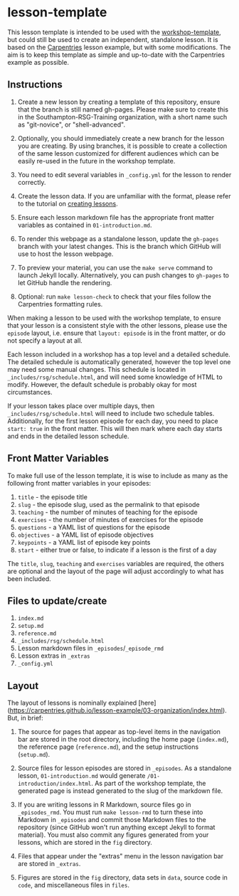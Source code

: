 # lesson-template

This lesson template is intended to be used with the
[workshop-template](https://github.com/Southampton-RSG-Training/workshop-template/),
but could still be used to create an independent, standalone lesson. It is based
on the [Carpentries](https://carpentries.github.io/lesson-example/) lesson
example, but with some modifications. The aim is to keep this template as simple
and up-to-date with the Carpentries example as possible.

## Instructions

1. Create a new lesson by creating a template of this repository, ensure that
   the branch is still named gh-pages. Please make sure to create this in the
   Southampton-RSG-Training organization, with a short name such as
   "git-novice", or "shell-advanced".

2. Optionally, you should immediately create a new branch for the lesson you
   are creating. By using branches, it is possible to create a collection of the
   same lesson customized for different audiences which can be easily re-used
   in the future in the workshop template.

3. You need to edit several variables in `_config.yml` for the lesson to render
   correctly.

4. Create the lesson data. If you are unfamiliar with the format, please refer
   to the tutorial on [creating lessons](https://carpentries.github.io/lesson-example/).

5. Ensure each lesson markdown file has the appropriate front matter variables
   as contained in `01-introduction.md`.

6. To render this webpage as a standalone lesson, update the `gh-pages` branch
   with your latest changes. This is the branch which GitHub will use to host
   the lesson webpage.

7. To preview your material, you can use the `make serve` command to launch
   Jekyll locally. Alternatively, you can push changes to `gh-pages` to let
   GitHub handle the rendering.

8. Optional: run `make lesson-check` to check that your files follow the
    Carpentries formatting rules.

When making a lesson to be used with the workshop template, to ensure that your
lesson is a consistent style with the other lessons, please use the `episode`
layout, i.e. ensure that `layout: episode` is in the front matter, or do not
specify a layout at all.

Each lesson included in a workshop has a top level and a detailed schedule. The
detailed schedule is automatically generated, however the top level one may need
some manual changes. This schedule is located in `_includes/rsg/schedule.html`,
and will need some knowledge of HTML to modify. However, the default schedule is
probably okay for most circumstances.

If your lesson takes place over multiple days, then `_includes/rsg/schedule.html`
will need to include two schedule tables. Additionally, for the first
lesson episode for each day, you need to place `start: true` in the front
matter. This will then mark where each day starts and ends in the detailed
lesson schedule.

## Front Matter Variables

To make full use of the lesson template, it is wise to include as many as the
following front matter variables in your episodes:

1. `title` - the episode title
2. `slug` - the episode slug, used as the permalink to that episode
3. `teaching` - the number of minutes of teaching for the episode
4. `exercises` - the number of minutes of exercises for the episode
5. `questions` - a YAML list of questions for the episode
6. `objectives` - a YAML list of episode objectives
7. `keypoints` - a YAML list of episode key points
8. `start` - either true or false, to indicate if a lesson is the first of a day

The `title`, `slug`, `teaching` and `exercises` variables are required, the
others are optional and the layout of the page will adjust accordingly to what
has been included.

## Files to update/create


1. `index.md`
2. `setup.md`
3. `reference.md`
4. `_includes/rsg/schedule.html`
5. Lesson markdown files in `_episodes`/`_episode_rmd`
6. Lesson extras in `_extras`
7. `_config.yml`

## Layout

The layout of lessons is nominally explained [here]
(https://carpentries.github.io/lesson-example/03-organization/index.html). But,
in brief:

1.  The source for pages that appear as top-level items in the navigation bar
    are stored in the root directory, including the home page (`index.md`),
    the reference page (`reference.md`), and the setup instructions
    (`setup.md`).

2.  Source files for lesson episodes are stored in `_episodes`. As a standalone
    lesson, `01-introduction.md` would generate `/01-introduction/index.html`.
    As part of the workshop template, the generated page is instead generated
    to the slug of the markdown file.

3.  If you are writing lessons in R Markdown, source files go in
    `_episodes_rmd`. You must run `make lesson-rmd` to turn these into Markdown
    in `_episodes` and commit those Markdown files to the repository
    (since GitHub won't run anything except Jekyll to format material).
    You must also commit any figures generated from your lessons,
    which are stored in the `fig` directory.

5.  Files that appear under the "extras" menu in the lesson navigation bar are
    stored in `_extras`.

6.  Figures are stored in the `fig` directory, data sets in `data`,
    source code in `code`, and miscellaneous files in `files`.


